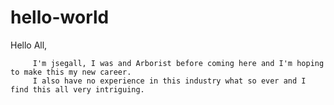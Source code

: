 # hello-world

Hello All,

         I'm jsegall, I was and Arborist before coming here and I'm hoping to make this my new career. 
         I also have no experience in this industry what so ever and I find this all very intriguing.
